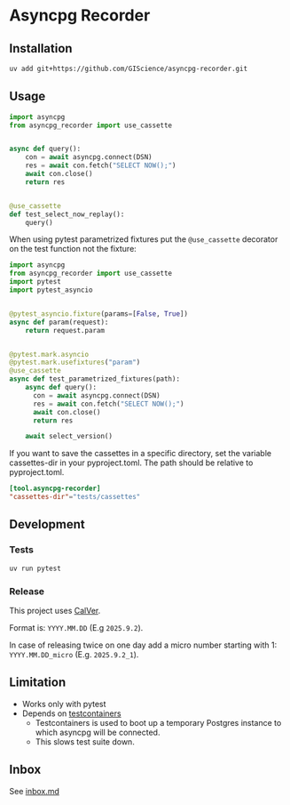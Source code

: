 # Asyncpg Recorder

## Installation

```bash
uv add git+https://github.com/GIScience/asyncpg-recorder.git
```

## Usage

```python
import asyncpg
from asyncpg_recorder import use_cassette


async def query():
    con = await asyncpg.connect(DSN)
    res = await con.fetch("SELECT NOW();")
    await con.close()
    return res


@use_cassette
def test_select_now_replay():
    query()
```

When using pytest parametrized fixtures put the `@use_cassette` decorator on the test function not the fixture:

```python
import asyncpg
from asyncpg_recorder import use_cassette
import pytest
import pytest_asyncio


@pytest_asyncio.fixture(params=[False, True])
async def param(request):
    return request.param


@pytest.mark.asyncio
@pytest.mark.usefixtures("param")
@use_cassette
async def test_parametrized_fixtures(path):
    async def query():
      con = await asyncpg.connect(DSN)
      res = await con.fetch("SELECT NOW();")
      await con.close()
      return res

    await select_version()
```

If you want to save the cassettes in a specific directory, set the variable cassettes-dir in your pyproject.toml.
The path should be relative to pyproject.toml.

```toml
[tool.asyncpg-recorder]
"cassettes-dir"="tests/cassettes"
```

## Development

### Tests

```bash
uv run pytest
```

### Release

This project uses [CalVer](https://calver.org/).

Format is: `YYYY.MM.DD` (E.g `2025.9.2`).

In case of releasing twice on one day add a micro number starting with 1: `YYYY.MM.DD_micro` (E.g. `2025.9.2_1`).


## Limitation

- Works only with pytest
- Depends on [testcontainers](testcontainers-python.readthedocs.io/) 
  - Testcontainers is used to boot up a temporary Postgres instance to which asyncpg will be connected.
  - This slows test suite down.


## Inbox

See [inbox.md](/inbox.md)

